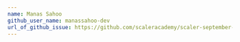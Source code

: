 ```yaml
---
name: Manas Sahoo
github_user_name: manassahoo-dev
url_of_github_issue: https://github.com/scaleracademy/scaler-september-open-source-challenge/issues/360
---
```

